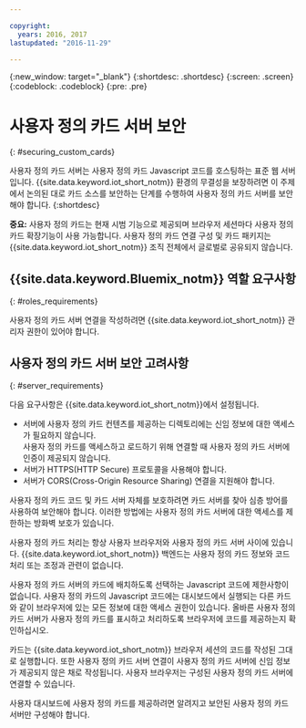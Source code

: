 ```yaml
---

copyright:
  years: 2016, 2017
lastupdated: "2016-11-29"

---
```


{:new_window: target="\_blank"}
{:shortdesc: .shortdesc}
{:screen: .screen}
{:codeblock: .codeblock}
{:pre: .pre}

# 사용자 정의 카드 서버 보안
{: #securing_custom_cards}

사용자 정의 카드 서버는 사용자 정의 카드 Javascript 코드를 호스팅하는 표준 웹 서버입니다. {{site.data.keyword.iot_short_notm}} 환경의 무결성을 보장하려면 이 주제에서 논의된 대로 카드 소스를 보안하는 단계를 수행하여 사용자 정의 카드 서버를 보안해야 합니다.
{:shortdesc}

**중요:** 사용자 정의 카드는 현재 시범 기능으로 제공되며 브라우저 세션마다 사용자 정의 카드 확장기능이 사용 가능합니다. 사용자 정의 카드 연결 구성 및 카드 패키지는 {{site.data.keyword.iot_short_notm}} 조직 전체에서 글로벌로 공유되지 않습니다.

## {{site.data.keyword.Bluemix_notm}} 역할 요구사항
{: #roles_requirements}

사용자 정의 카드 서버 연결을 작성하려면 {{site.data.keyword.iot_short_notm}} 관리자 권한이 있어야 합니다.

## 사용자 정의 카드 서버 보안 고려사항
{: #server_requirements}

다음 요구사항은 {{site.data.keyword.iot_short_notm}}에서 설정됩니다.
- 서버에 사용자 정의 카드 컨텐츠를 제공하는 디렉토리에는 신임 정보에 대한 액세스가 필요하지 않습니다.  
사용자 정의 카드를 액세스하고 로드하기 위해 연결할 때 사용자 정의 카드 서버에 인증이 제공되지 않습니다.
- 서버가 HTTPS(HTTP Secure) 프로토콜을 사용해야 합니다.
- 서버가 CORS(Cross-Origin Resource Sharing) 연결을 지원해야 합니다.  

사용자 정의 카드 코드 및 카드 서버 자체를 보호하려면 카드 서버를 찾아 심층 방어를 사용하여 보안해야 합니다. 이러한 방법에는 사용자 정의 카드 서버에 대한 액세스를 제한하는 방화벽 보호가 있습니다.

사용자 정의 카드 처리는 항상 사용자 브라우저와 사용자 정의 카드 서버 사이에 있습니다. {{site.data.keyword.iot_short_notm}} 백엔드는 사용자 정의 카드 정보와 코드 처리 또는 조정과 관련이 없습니다.

사용자 정의 카드 서버의 카드에 배치하도록 선택하는 Javascript 코드에 제한사항이 없습니다. 사용자 정의 카드의 Javascript 코드에는 대시보드에서 실행되는 다른 카드와 같이 브라우저에 있는 모든 정보에 대한 액세스 권한이 있습니다. 올바른 사용자 정의 카드 서버가 사용자 정의 카드를 표시하고 처리하도록 브라우저에 코드를 제공하는지 확인하십시오.

카드는 {{site.data.keyword.iot_short_notm}} 브라우저 세션의 코드를 작성된 그대로 실행합니다. 또한 사용자 정의 카드 서버 연결이 사용자 정의 카드 서버에 신임 정보가 제공되지 않은 채로 작성됩니다. 사용자 브라우저는 구성된 사용자 정의 카드 서버에 연결할 수 있습니다.

사용자 대시보드에 사용자 정의 카드를 제공하려면 알려지고 보안된 사용자 정의 카드 서버만 구성해야 합니다.   
